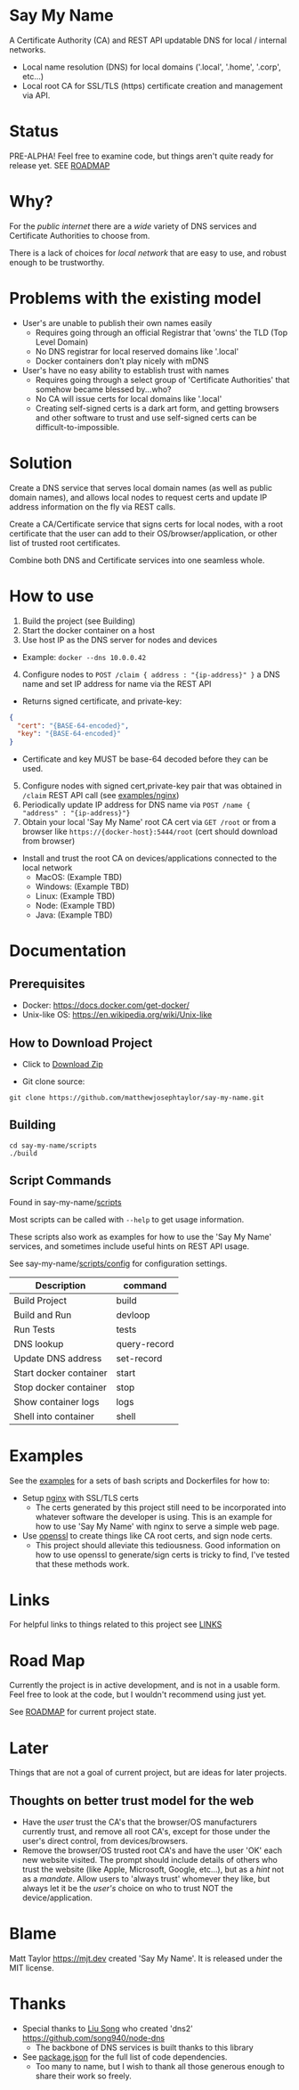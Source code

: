 # Say My Name

A Certificate Authority (CA) and REST API updatable DNS for local / internal networks.

- Local name resolution (DNS) for local domains ('.local', '.home', '.corp', etc...)
- Local root CA for SSL/TLS (https) certificate creation and management via API.

# Status
PRE-ALPHA! Feel free to examine code, but things aren't quite ready for release yet. SEE [ROADMAP](./ROADMAP.md)

# Why?

For the _public internet_ there are a _wide_ variety of DNS services and Certificate
Authorities to choose from.

There is a lack of choices for _local network_ that are easy to use, and robust enough to be trustworthy.

# Problems with the existing model

- User's are unable to publish their own names easily
  - Requires going through an official Registrar that 'owns' the TLD (Top Level Domain)
  - No DNS registrar for local reserved domains like '.local'
  - Docker containers don't play nicely with mDNS
- User's have no easy ability to establish trust with names
  - Requires going through a select group of 'Certificate Authorities' that somehow became blessed by...who?
  - No CA will issue certs for local domains like '.local'
  - Creating self-signed certs is a dark art form, and getting browsers and other software to trust and use self-signed certs can be difficult-to-impossible.

# Solution

Create a DNS service that serves local domain names (as well as public domain names), and allows local nodes to request certs and update IP address information on the fly via REST calls.

Create a CA/Certificate service that signs certs for local nodes, with a root certificate that the user can add to their OS/browser/application, or other list of trusted root certificates.

Combine both DNS and Certificate services into one seamless whole.

# How to use

1. Build the project (see Building)
2. Start the docker container on a host
3. Use host IP as the DNS server for nodes and devices

- Example: `docker --dns 10.0.0.42`

4. Configure nodes to `POST /claim { address : "{ip-address}" }` a DNS name and set IP address for name via the REST API

- Returns signed certificate, and private-key:

```json
{
  "cert": "{BASE-64-encoded}",
  "key": "{BASE-64-encoded}"
}
```

- Certificate and key MUST be base-64 decoded before they can be used.

5. Configure nodes with signed cert,private-key pair that was obtained in `/claim` REST API call (see [examples/nginx](./examples/nginx))
6. Periodically update IP address for DNS name via `POST /name { "address" : "{ip-address}"}`
7. Obtain your local 'Say My Name' root CA cert via `GET /root` or from a browser like `https://{docker-host}:5444/root` (cert should download from browser)

- Install and trust the root CA on devices/applications connected to the local network
  - MacOS: (Example TBD)
  - Windows: (Example TBD)
  - Linux: (Example TBD)
  - Node: (Example TBD)
  - Java: (Example TBD)

# Documentation

## Prerequisites

- Docker: https://docs.docker.com/get-docker/
- Unix-like OS: https://en.wikipedia.org/wiki/Unix-like

## How to Download Project

- Click to [Download Zip](https://github.com/matthewjosephtaylor/say-my-name/archive/master.zip)

- Git clone source:

```shell
git clone https://github.com/matthewjosephtaylor/say-my-name.git
```

## Building

```shell
cd say-my-name/scripts
./build
```

## Script Commands

Found in say-my-name/[scripts](./scripts)

Most scripts can be called with `--help` to get usage information.

These scripts also work as examples for how to use the 'Say My Name' services, and sometimes include useful hints on REST API usage.

See say-my-name/[scripts/config](./scripts/config) for configuration settings.

| Description            | command      |
| ---------------------- | ------------ |
| Build Project          | build        |
| Build and Run          | devloop      |
| Run Tests              | tests        |
| DNS lookup             | query-record |
| Update DNS address     | set-record   |
| Start docker container | start        |
| Stop docker container  | stop         |
| Show container logs    | logs         |
| Shell into container   | shell        |

# Examples

See the [examples](./examples) for a sets of bash scripts and Dockerfiles for how to:

- Setup [nginx](./examples/nginx) with SSL/TLS certs
  - The certs generated by this project still need to be incorporated into whatever software the developer is using. This is an example for how to use 'Say My Name' with nginx to serve a simple web page.
- Use [openssl](./examples/openssl) to create things like CA root certs, and sign node certs.
  - This project should alleviate this tediousness. Good information on how to use openssl to generate/sign certs is tricky to find, I've tested that these methods work.

# Links

For helpful links to things related to this project see [LINKS](./LINKS.md)

# Road Map

Currently the project is in active development, and is not in a usable form. Feel free to look at the code, but I wouldn't recommend using just yet.

See [ROADMAP](./ROADMAP.md) for current project state.

# Later

Things that are not a goal of current project, but are ideas for later projects.

## Thoughts on better trust model for the web

- Have the _user_ trust the CA's that the browser/OS manufacturers currently trust, and remove all root CA's, except for those under the user's direct control, from devices/browsers.
- Remove the browser/OS trusted root CA's and have the user 'OK' each new website visited. The prompt should include details of others who trust the website (like Apple, Microsoft, Google, etc...), but as a _hint_ not as a _mandate_. Allow users to 'always trust' whomever they like, but always let it be the _user's_ choice on who to trust NOT the device/application.

# Blame

Matt Taylor https://mjt.dev created 'Say My Name'. It is released under the MIT license.

# Thanks

- Special thanks to [Liu Song](https://lsong.org/) who created 'dns2' https://github.com/song940/node-dns
  - The backbone of DNS services is built thanks to this library
- See [package.json](./package.json) for the full list of code dependencies.
  - Too many to name, but I wish to thank all those generous enough to share their work so freely.
